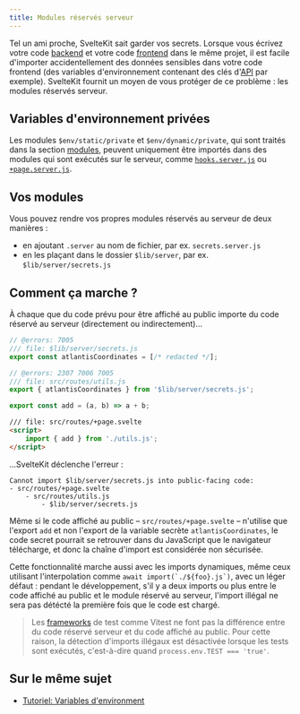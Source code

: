 ```yaml
---
title: Modules réservés serveur
---
```


Tel un ami proche, SvelteKit sait garder vos secrets. Lorsque vous écrivez votre code <span class="vo">[backend](SVELTE_PUBLIC_SITE_URL/docs/web#backend)</span> et votre code <span class="vo">[frontend](SVELTE_PUBLIC_SITE_URL/docs/web#frontend)</span> dans le même projet, il est facile d'importer accidentellement des données sensibles dans votre code frontend (des variables d'environnement contenant des clés d'<span class="vo">[API](SVELTE_PUBLIC_SITE_URL/docs/developpement)</span> par exemple). SvelteKit fournit un moyen de vous protéger de ce problème : les modules réservés serveur.

## Variables d'environnement privées

Les modules `$env/static/private` et `$env/dynamic/private`, qui sont traités dans la section [modules](modules), peuvent uniquement être importés dans des modules qui sont exécutés sur le serveur, comme [`hooks.server.js`](hooks#hooks-de-serveur) ou [`+page.server.js`](routing#page-page-server-js).

## Vos modules

Vous pouvez rendre vos propres modules réservés au serveur de deux manières :

- en ajoutant `.server` au nom de fichier, par ex. `secrets.server.js`
- en les plaçant dans le dossier `$lib/server`, par ex. `$lib/server/secrets.js`

## Comment ça marche ?

À chaque que du code prévu pour être affiché au public importe du code réservé au serveur (directement ou indirectement)...

```js
// @errors: 7005
/// file: $lib/server/secrets.js
export const atlantisCoordinates = [/* redacted */];
```

```js
// @errors: 2307 7006 7005
/// file: src/routes/utils.js
export { atlantisCoordinates } from '$lib/server/secrets.js';

export const add = (a, b) => a + b;
```

```html
/// file: src/routes/+page.svelte
<script>
	import { add } from './utils.js';
</script>
```

...SvelteKit déclenche l'erreur :

```
Cannot import $lib/server/secrets.js into public-facing code:
- src/routes/+page.svelte
	- src/routes/utils.js
		- $lib/server/secrets.js
```

Même si le code affiché au public – `src/routes/+page.svelte` – n'utilise que l'export `add` et non l'export de la variable secrète `atlantisCoordinates`, le code secret pourrait se retrouver dans du JavaScript que le navigateur télécharge, et donc la chaîne d'import est considérée non sécurisée.

Cette fonctionnalité marche aussi avec les imports dynamiques, même ceux utilisant l'interpolation comme ``await import(`./${foo}.js`)``, avec un léger défaut : pendant le développement, s'il y a deux imports ou plus entre le code affiché au public et le module réservé au serveur, l'import illégal ne sera pas détécté la première fois que le code est chargé.

> Les <span class="vo">[frameworks](PUBLIC_SVELTE_SITE_URL/docs/web#framework)</span> de test comme Vitest ne font pas la différence entre du code réservé serveur et du code affiché au public. Pour cette raison, la détection d'imports illégaux est désactivée lorsque les tests sont exécutés, c'est-à-dire quand `process.env.TEST === 'true'`.

## Sur le même sujet

- [Tutoriel: Variables d'environment](PUBLIC_LEARN_SITE_URL/tutorial/env-static-private)
